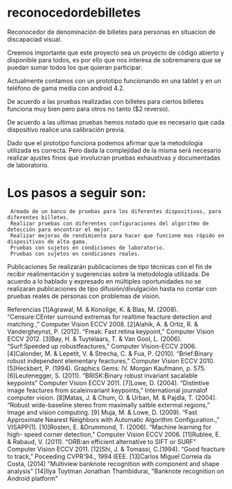 # reconocedordebilletes
Reconocedor de denominación de billetes para personas en situacion de discapaciad visual.



Creemos importante que este proyecto sea un proyecto de código abierto y disponible para todos, es por ello que nos interesa de sobremanera que se puedan sumar todos los que quieran participar.
 
Actualmente contamos con un prototipo funcionando en una tablet y en un teléfono de gama media con android 4.2.

De acuerdo a las pruebas realizadas con billetes para ciertos billetes funciona muy bien pero para otros no tanto ($2 reverso).

De acuerdo a las ultimas pruebas hemos notado que es necesario que cada dispositivo realice una calibración previa.

Dado que el prototipo funciona podemos afirmar que la metodología utilizada es correcta. Pero dada la complejidad de la misma será necesario realizar ajustes finos que involucran pruebas exhaustivas y documentadas de laboratorio.

Los pasos a seguir son:
======================

     Armado de un banco de pruebas para los diferentes dispositivos, para diferentes billetes.
     Realizar pruebas con diferentes configuraciones del algoritmo de detección para encontrar el mejor.
     Realizar mejoras de rendimiento para hacer que funcione mas rápido en dispositivos de alta gama.
     Pruebas con sujetos en condiciones de laboratorio.
     Pruebas con sujetos en condiciones reales.


Publicaciones
Se realizarán publicaciones de tipo técnicas con el fin de recibir realimentación y sugerencias sobre la metodología utilizada.
De acuerdo a lo hablado y expresado en múltiples oportunidades no se realizaran publicaciones de tipo difusión/divulgación hasta no contar con pruebas reales de personas con problemas de visión.

Referencias
[1]Agrawal, M. & Konolige, K. & Blas, M. (2008). “Censure:CEnter
surround extremas for realtime feacture detection and matching ,”
Computer Vision ECCV 2008.
[2]Alahik, A. & Ortiz, R. & Vandergheynst, P. (2012). “Freak: Fast
retina keypoint,” Computer Vision ECCV 2012.
[3]Bay, H. & Tuytelaars, T. & Van Gool, L. (2006). “Surf:Speeded up
robustfeactures,” Computer Vision-ECCV 2006.
[4]Calonder, M. & Lepetit, V. & Strecha, C. & Fua, P. (2010).
“Brief:Binary robust independent elementary feactures,” Computer
Vision ECCV 2010.
[5]Heckbert, P. (1994). Graphics Gems: IV. Morgan Kaufmann, p.
575.
[6]Leutenegger, S. (2011). “BRISK:Binary robust invariant sacalable
keypoints” Computer Vision ECCV 2011.
[7]Lowe, D. (2004). “Distintive image feactures from scaleinvariant
keypoints,” International journalof computer vision.
[8]Matas, J. & Chum, O. & Urban, M. & Pajdla, T. (2004). “Robust
wide-baseline stereo from maximally satble extermal regions,”
Image and vision computing.
[9] Muja, M. & Lowe, D. (2009). “Fast Approximate Nearest
Neighbors with Automatic Algorithm Configuration.,” VISAPP(1).
[10]Rosten, E. &Drummond, T. (2006). “Machine learning for high-
speed corner detection,” Computer Vision ECCV 2006.
[11]Rublee, E. & Rabaud, V. (2011). “ORB:an efficient alternative to
SIFT or SURF” Computer Vision ECCV 2011.
[12]Shi, J. & Tomassi, C.(1994). “Good feacture to track,” Poceeding
CVPR'94., 1994 IEEE.
[13]Carlos Miguel Correia da Costa, (2014) "Multiview banknote recognition with component and shape analysis"
[14]Ilya Toytman Jonathan Thambidurai, "Banknote recognition on Android platform"
